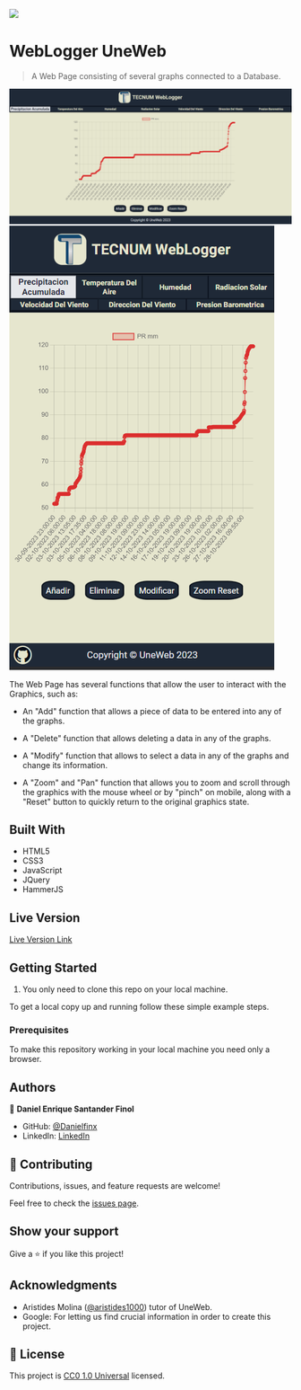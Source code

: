 ![](https://img.shields.io/badge/Uneweb-blue)

# WebLogger UneWeb

> A Web Page consisting of several graphs connected to a Database.

![screenshot](./img/app_screenshot.png)
![screenshot](./img/app_screenshot_mobile.png)

The Web Page has several functions that allow the user to interact with the Graphics, such as:

- An "Add" function that allows a piece of data to be entered into any of the graphs.

- A "Delete" function that allows deleting a data in any of the graphs.

- A "Modify" function that allows to select a data in any of the graphs and change its information.

- A "Zoom" and "Pan" function that allows you to zoom and scroll through the graphics with the mouse wheel or by "pinch" on mobile, along with a "Reset" button to quickly return to the original graphics state.

## Built With

- HTML5
- CSS3
- JavaScript
- JQuery
- HammerJS

## Live Version

[Live Version Link](https://webloggerpage.000webhostapp.com/)


## Getting Started

1. You only need to clone this repo on your local machine.

To get a local copy up and running follow these simple example steps.

### Prerequisites

To make this repository working in your local machine you need only a browser.

<!-- ### Setup

### Install

### Usage

### Run tests

### Deployment -->



## Authors

👤 **Daniel Enrique Santander Finol**

- GitHub: [@Danielfinx](https://github.com/Danielfinx)
- LinkedIn: [LinkedIn](https://www.linkedin.com/in/daniel-santander-ab260b228/)

## 🤝 Contributing

Contributions, issues, and feature requests are welcome!

Feel free to check the [issues page](https://github.com/Danielfinx/Proyecto-Daniel_TECNUM_WebLogger_UneWeb/issues).

## Show your support

Give a ⭐️ if you like this project!

## Acknowledgments

- Aristides Molina ([@aristides1000](https://github.com/aristides1000)) tutor of UneWeb.
- Google: For letting us find crucial information in order to create this project.

## 📝 License

This project is [CC0 1.0 Universal](LICENSE) licensed.
